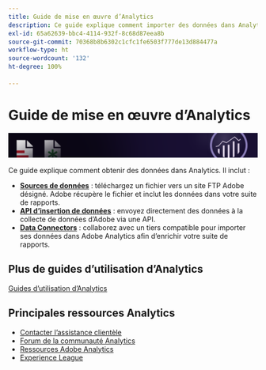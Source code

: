 ```yaml
---
title: Guide de mise en œuvre d’Analytics
description: Ce guide explique comment importer des données dans Analytics par le biais de sources de données, de l’API d’insertion des données ou des Data Connectors.
exl-id: 65a62639-bbc4-4114-932f-8c68d87eea8b
source-git-commit: 70368b8b6302c1cfc1fe6503f777de13d884477a
workflow-type: ht
source-wordcount: '132'
ht-degree: 100%

---
```


# Guide de mise en œuvre d’Analytics

![Bannière](../../assets/doc_banner_import.png)

Ce guide explique comment obtenir des données dans Analytics. Il inclut :

* **[Sources de données](c-data-sources/datasrc-home.md)** : téléchargez un fichier vers un site FTP Adobe désigné. Adobe récupère le fichier et inclut les données dans votre suite de rapports.
* **[API d’insertion de données](c-data-insertion-api/c-data-insertion-api.md)** : envoyez directement des données à la collecte de données d’Adobe via une API.
* **[Data Connectors](data-connectors/getting-started-data-connectors.md)** : collaborez avec un tiers compatible pour importer ses données dans Adobe Analytics afin d’enrichir votre suite de rapports.

## Plus de guides d’utilisation d’Analytics

[Guides d’utilisation d’Analytics](https://experienceleague.adobe.com/docs/analytics.html?lang=fr)

## Principales ressources Analytics

* [Contacter l’assistance clientèle](https://helpx.adobe.com/fr/contact/enterprise-support.ec.html)
* [Forum de la communauté Analytics](https://experienceleaguecommunities.adobe.com/t5/adobe-analytics/ct-p/adobe-analytics-community?profile.language=fr)
* [Ressources Adobe Analytics](https://experienceleaguecommunities.adobe.com/t5/adobe-analytics-discussions/adobe-analytics-resources/m-p/276666?profile.language=fr)
* [Experience League](https://experienceleague.adobe.com/?lang=fr#home)
